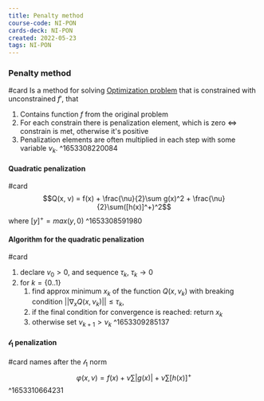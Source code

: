 ```yaml
---
title: Penalty method
course-code: NI-PON
cards-deck: NI-PON
created: 2022-05-23
tags: NI-PON
---
```


### Penalty method 
#card
Is a method for solving [Optimization problem](None) that is constrained with unconstrained $f'$, that
1. Contains function $f$ from the original problem
2. For each constrain there is penalization element, which is zero $\iff$ constrain is met, otherwise it's positive
3. Penalization elements are often multiplied in each step with some variable $\nu_k$. 
^1653308220084

#### Quadratic penalization
#card
$$Q(x, v) = f(x) + \frac{\nu}{2}\sum g(x)^2 + \frac{\nu}{2}\sum([h(x)]^+)^2$$
where $[y]^+ = max(y, 0)$
^1653308591980

#### Algorithm for the quadratic penalization
#card
1. declare $v_0 > 0$, and sequence $\tau_k$, $\tau_k \rightarrow 0$
2. for $k = \{0..1\}$ 
	1. find  approx minimum $x_k$ of the function $Q(x, \nu_k)$ with breaking condition
	   $||\nabla_xQ(x, \nu_k)|| \le \tau_k$,
	2. if the final condition for convergence is reached: return $x_k$
	3. otherwise set $\nu_{k+1} > \nu_k$
^1653309285137

#### $\mathcal{l}_1$ penalization
#card
names after the $\mathcal{l}_1$ norm
$$\varphi(x, \nu) = f(x) + \nu \sum |g(x)| + \nu \sum [h(x)]^+$$ 
^1653310664231
